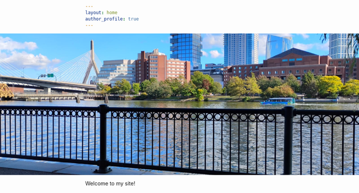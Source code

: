 ```yaml
---
layout: home
author_profile: true
---
```


<!-- Banner grande y sin texto encima -->
<div style="width:100vw;position:relative;left:50%;right:50%;margin-left:-50vw;margin-right:-50vw;overflow:hidden;">
  <img src="/assets/images/ca2a5e10-69a5-4e0e-9d59-bdee896c978e.jpg" alt="Banner" style="display:block;width:100vw;max-width:100vw;height:380px;object-fit:cover;margin:0 auto;">
</div>

Welcome to my site!
